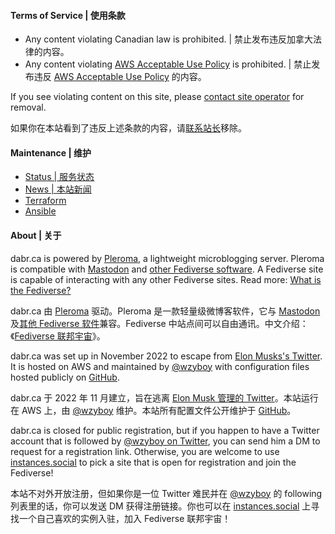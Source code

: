 #### Terms of Service | 使用条款

- Any content violating Canadian law is prohibited. | 禁止发布违反加拿大法律的内容。
- Any content violating [AWS Acceptable Use Policy](https://aws.amazon.com/aup/) is prohibited. | 禁止发布违反 [AWS Acceptable Use Policy](https://aws.amazon.com/aup/) 的内容。

If you see violating content on this site, please [contact site operator](mailto:webmaster@dabr.ca) for removal.

如果你在本站看到了违反上述条款的内容，请[联系站长](mailto:webmaster@dabr.ca)移除。

#### Maintenance | 维护

- [Status | 服务状态](https://status.dabr.ca/)
- [News | 本站新闻](https://dabr.ca/webmaster)
- [Terraform](https://github.com/dabr-ca/infra)
- [Ansible](https://github.com/dabr-ca/config)

#### About | 关于

dabr.ca is powered by [Pleroma](https://pleroma.social/), a lightweight microblogging server. Pleroma is compatible with [Mastodon](https://joinmastodon.org/) and [other Fediverse software](https://fediverse.party/). A Fediverse site is capable of interacting with any other Fediverse sites. Read more: [What is the Fediverse?](https://joinfediverse.wiki/What_is_the_Fediverse%3F)

dabr.ca 由 [Pleroma](https://pleroma.social/) 驱动。Pleroma 是一款轻量级微博客软件，它与 [Mastodon](https://joinmastodon.org/) 及[其他 Fediverse 软件](https://fediverse.party/)兼容。Fediverse 中站点间可以自由通讯。中文介绍：《[Fediverse 联邦宇宙](https://wzyboy.im/post/1486.html)》。

dabr.ca was set up in November 2022 to escape from [Elon Musks's Twitter](https://en.wikipedia.org/wiki/Acquisition_of_Twitter_by_Elon_Musk). It is hosted on AWS and maintained by [@wzyboy](https://dabr.ca/wzyboy) with configuration files hosted publicly on [GitHub](https://github.com/dabr-ca).

dabr.ca 于 2022 年 11 月建立，旨在逃离 [Elon Musk 管理的 Twitter](https://en.wikipedia.org/wiki/Acquisition_of_Twitter_by_Elon_Musk)。本站运行在 AWS 上，由 [@wzyboy](https://dabr.ca/wzyboy) 维护。本站所有配置文件公开维护于 [GitHub](https://github.com/dabr-ca)。

dabr.ca is closed for public registration, but if you happen to have a Twitter account that is followed by [@wzyboy on Twitter](https://twitter.com/wzyboy), you can send him a DM to request for a registration link. Otherwise, you are welcome to use [instances.social](https://instances.social/) to pick a site that is open for registration and join the Fediverse!

本站不对外开放注册，但如果你是一位 Twitter 难民并在 [@wzyboy](https://twitter.com/wzyboy) 的 following 列表里的话，你可以发送 DM 获得注册链接。你也可以在 [instances.social](https://instances.social/) 上寻找一个自己喜欢的实例入驻，加入 Fediverse 联邦宇宙！

